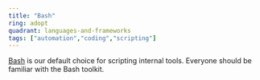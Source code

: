 ```yaml
---
title: "Bash"
ring: adopt
quadrant: languages-and-frameworks
tags: ["automation","coding","scripting"]
---
```


[Bash](https://www.gnu.org/software/bash/) is our default choice for scripting internal tools. Everyone should be familiar with the Bash toolkit.
